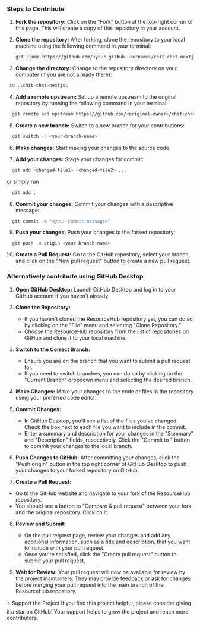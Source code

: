 ### Steps to Contribute 

1. **Fork the repository:**
   Click on the "Fork" button at the top-right corner of this page. This will create a copy of this repository in your account.

2. **Clone the repository:**
   After forking, clone the repository to your local machine using the following command in your terminal:
    ```bash
    git clone https://github.com/<your-github-username>/chit-chat-nextjs.git
    ```
    
3. **Change the directory:**
   Change to the repository directory on your computer (if you are not already there):
  ```bash
   cd .\chit-chat-nextjs\
  ```

4. **Add a remote upstream:**
   Set up a remote upstream to the original repository by running the following command in your terminal:
  ```bash
    git remote add upstream https://github.com/<original-owner>/chit-chat-nextjs/
  ```

5. **Create a new branch:**
   Switch to a new branch for your contributions:
  ```bash
    git switch -c <your-branch-name>
  ```

6. **Make changes:**
   Start making your changes to the source code.

7. **Add your changes:**
   Stage your changes for commit:
  ```bash
    git add <changed-file1> <changed-file2> ...
  ```
  or simply run
  ```bash
    git add .
  ```

8. **Commit your changes:**
   Commit your changes with a descriptive message:
  ```bash
    git commit -m "<your-commit-message>"
  ```

9. **Push your changes:**
    Push your changes to the forked repository:
  ```bash
    git push -u origin <your-branch-name>
  ```

10. **Create a Pull Request:**
    Go to the GitHub repository, select your branch, and click on the "New pull request" button to create a new pull request.

### Alternatively contribute using GitHub Desktop

1. **Open GitHub Desktop:**
   Launch GitHub Desktop and log in to your GitHub account if you haven't already.

2. **Clone the Repository:**
   - If you haven't cloned the ResourceHub repository yet, you can do so by clicking on the "File" menu and selecting "Clone Repository."
   - Choose the ResourceHub repository from the list of repositories on GitHub and clone it to your local machine.

3. **Switch to the Correct Branch:**
   - Ensure you are on the branch that you want to submit a pull request for.
   - If you need to switch branches, you can do so by clicking on the "Current Branch" dropdown menu and selecting the desired branch.

4. **Make Changes:**
   Make your changes to the code or files in the repository using your preferred code editor.

5. **Commit Changes:**
   - In GitHub Desktop, you'll see a list of the files you've changed. Check the box next to each file you want to include in the commit.
   - Enter a summary and description for your changes in the "Summary" and "Description" fields, respectively. Click the "Commit to <branch-name>" button to commit your changes to the local branch.

6. **Push Changes to GitHub:**
   After committing your changes, click the "Push origin" button in the top right corner of GitHub Desktop to push your changes to your forked repository on GitHub.

7. **Create a Pull Request:**
  - Go to the GitHub website and navigate to your fork of the ResourceHub repository.
  - You should see a button to "Compare & pull request" between your fork and the original repository. Click on it.

8. **Review and Submit:**
   - On the pull request page, review your changes and add any additional information, such as a title and description, that you want to include with your pull request.
   - Once you're satisfied, click the "Create pull request" button to submit your pull request.

9. **Wait for Review:**
    Your pull request will now be available for review by the project maintainers. They may provide feedback or ask for changes before merging your pull request into the main branch of the ResourceHub repository.

⭐️ Support the Project
If you find this project helpful, please consider giving it a star on GitHub! Your support helps to grow the project and reach more contributors.
